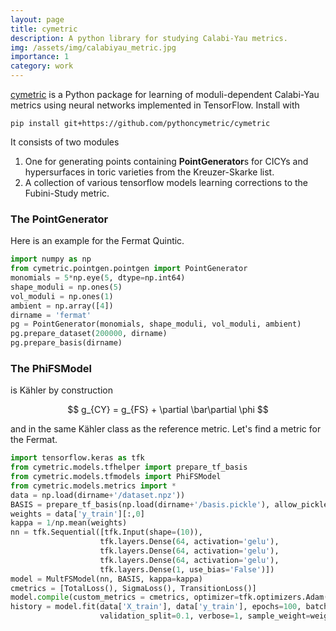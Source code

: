 ```yaml
---
layout: page
title: cymetric
description: A python library for studying Calabi-Yau metrics.
img: /assets/img/calabiyau_metric.jpg
importance: 1
category: work
---
```


[cymetric](https://github.com/pythoncymetric/cymetric) is a Python package for learning of moduli-dependent Calabi-Yau metrics using neural networks implemented in TensorFlow. Install with

```console
pip install git+https://github.com/pythoncymetric/cymetric
```

It consists of two modules

1. One for generating points containing **PointGenerator**s for CICYs and hypersurfaces in toric varieties from the Kreuzer-Skarke list.
2. A collection of various tensorflow models learning corrections to the Fubini-Study metric.

### The PointGenerator

Here is an example for the Fermat Quintic.

```python
import numpy as np
from cymetric.pointgen.pointgen import PointGenerator
monomials = 5*np.eye(5, dtype=np.int64)
shape_moduli = np.ones(5)
vol_moduli = np.ones(1)
ambient = np.array([4])
dirname = 'fermat'
pg = PointGenerator(monomials, shape_moduli, vol_moduli, ambient)
pg.prepare_dataset(200000, dirname)
pg.prepare_basis(dirname)
```

### The PhiFSModel

is Kähler by construction

$$
g_{CY} = g_{FS} + \partial \bar\partial \phi
$$

and in the same Kähler class as the reference metric. Let's find a metric for the Fermat.

```python
import tensorflow.keras as tfk
from cymetric.models.tfhelper import prepare_tf_basis
from cymetric.models.tfmodels import PhiFSModel
from cymetric.models.metrics import *
data = np.load(dirname+'/dataset.npz'))
BASIS = prepare_tf_basis(np.load(dirname+'/basis.pickle'), allow_pickle=True))
weights = data['y_train'][:,0]
kappa = 1/np.mean(weights)
nn = tfk.Sequential([tfk.Input(shape=(10)),
                    tfk.layers.Dense(64, activation='gelu'),
                    tfk.layers.Dense(64, activation='gelu'),
                    tfk.layers.Dense(64, activation='gelu'),
                    tfk.layers.Dense(1, use_bias='False')])
model = MultFSModel(nn, BASIS, kappa=kappa)
cmetrics = [TotalLoss(), SigmaLoss(), TransitionLoss()]
model.compile(custom_metrics = cmetrics, optimizer=tfk.optimizers.Adam())
history = model.fit(data['X_train'], data['y_train'], epochs=100, batch_size=64,
                    validation_split=0.1, verbose=1, sample_weight=weights)
```


